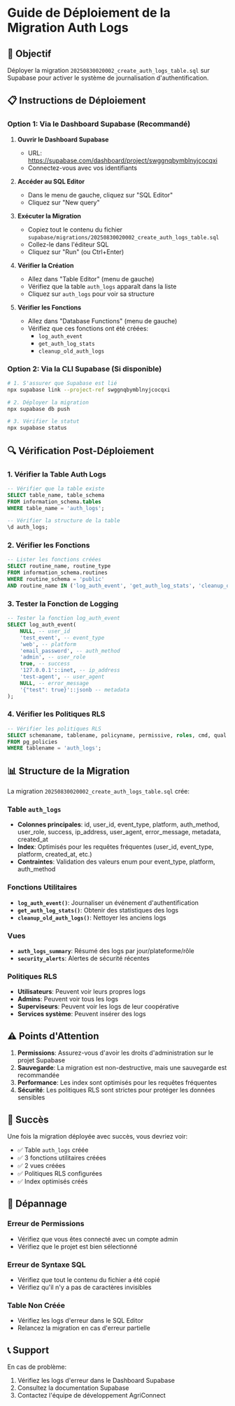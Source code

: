 # Guide de Déploiement de la Migration Auth Logs

## 🎯 Objectif
Déployer la migration `20250830020002_create_auth_logs_table.sql` sur Supabase pour activer le système de journalisation d'authentification.

## 📋 Instructions de Déploiement

### Option 1: Via le Dashboard Supabase (Recommandé)

1. **Ouvrir le Dashboard Supabase**
   - URL: https://supabase.com/dashboard/project/swggnqbymblnyjcocqxi
   - Connectez-vous avec vos identifiants

2. **Accéder au SQL Editor**
   - Dans le menu de gauche, cliquez sur "SQL Editor"
   - Cliquez sur "New query"

3. **Exécuter la Migration**
   - Copiez tout le contenu du fichier `supabase/migrations/20250830020002_create_auth_logs_table.sql`
   - Collez-le dans l'éditeur SQL
   - Cliquez sur "Run" (ou Ctrl+Enter)

4. **Vérifier la Création**
   - Allez dans "Table Editor" (menu de gauche)
   - Vérifiez que la table `auth_logs` apparaît dans la liste
   - Cliquez sur `auth_logs` pour voir sa structure

5. **Vérifier les Fonctions**
   - Allez dans "Database Functions" (menu de gauche)
   - Vérifiez que ces fonctions ont été créées:
     - `log_auth_event`
     - `get_auth_log_stats`
     - `cleanup_old_auth_logs`

### Option 2: Via la CLI Supabase (Si disponible)

```bash
# 1. S'assurer que Supabase est lié
npx supabase link --project-ref swggnqbymblnyjcocqxi

# 2. Déployer la migration
npx supabase db push

# 3. Vérifier le statut
npx supabase status
```

## 🔍 Vérification Post-Déploiement

### 1. Vérifier la Table Auth Logs
```sql
-- Vérifier que la table existe
SELECT table_name, table_schema 
FROM information_schema.tables 
WHERE table_name = 'auth_logs';

-- Vérifier la structure de la table
\d auth_logs;
```

### 2. Vérifier les Fonctions
```sql
-- Lister les fonctions créées
SELECT routine_name, routine_type 
FROM information_schema.routines 
WHERE routine_schema = 'public' 
AND routine_name IN ('log_auth_event', 'get_auth_log_stats', 'cleanup_old_auth_logs');
```

### 3. Tester la Fonction de Logging
```sql
-- Tester la fonction log_auth_event
SELECT log_auth_event(
    NULL, -- user_id
    'test_event', -- event_type
    'web', -- platform
    'email_password', -- auth_method
    'admin', -- user_role
    true, -- success
    '127.0.0.1'::inet, -- ip_address
    'test-agent', -- user_agent
    NULL, -- error_message
    '{"test": true}'::jsonb -- metadata
);
```

### 4. Vérifier les Politiques RLS
```sql
-- Vérifier les politiques RLS
SELECT schemaname, tablename, policyname, permissive, roles, cmd, qual
FROM pg_policies 
WHERE tablename = 'auth_logs';
```

## 📊 Structure de la Migration

La migration `20250830020002_create_auth_logs_table.sql` crée:

### Table `auth_logs`
- **Colonnes principales**: id, user_id, event_type, platform, auth_method, user_role, success, ip_address, user_agent, error_message, metadata, created_at
- **Index**: Optimisés pour les requêtes fréquentes (user_id, event_type, platform, created_at, etc.)
- **Contraintes**: Validation des valeurs enum pour event_type, platform, auth_method

### Fonctions Utilitaires
- **`log_auth_event()`**: Journaliser un événement d'authentification
- **`get_auth_log_stats()`**: Obtenir des statistiques des logs
- **`cleanup_old_auth_logs()`**: Nettoyer les anciens logs

### Vues
- **`auth_logs_summary`**: Résumé des logs par jour/plateforme/rôle
- **`security_alerts`**: Alertes de sécurité récentes

### Politiques RLS
- **Utilisateurs**: Peuvent voir leurs propres logs
- **Admins**: Peuvent voir tous les logs
- **Superviseurs**: Peuvent voir les logs de leur coopérative
- **Services système**: Peuvent insérer des logs

## ⚠️ Points d'Attention

1. **Permissions**: Assurez-vous d'avoir les droits d'administration sur le projet Supabase
2. **Sauvegarde**: La migration est non-destructive, mais une sauvegarde est recommandée
3. **Performance**: Les index sont optimisés pour les requêtes fréquentes
4. **Sécurité**: Les politiques RLS sont strictes pour protéger les données sensibles

## 🎉 Succès

Une fois la migration déployée avec succès, vous devriez voir:
- ✅ Table `auth_logs` créée
- ✅ 3 fonctions utilitaires créées
- ✅ 2 vues créées
- ✅ Politiques RLS configurées
- ✅ Index optimisés créés

## 🔧 Dépannage

### Erreur de Permissions
- Vérifiez que vous êtes connecté avec un compte admin
- Vérifiez que le projet est bien sélectionné

### Erreur de Syntaxe SQL
- Vérifiez que tout le contenu du fichier a été copié
- Vérifiez qu'il n'y a pas de caractères invisibles

### Table Non Créée
- Vérifiez les logs d'erreur dans le SQL Editor
- Relancez la migration en cas d'erreur partielle

## 📞 Support

En cas de problème:
1. Vérifiez les logs d'erreur dans le Dashboard Supabase
2. Consultez la documentation Supabase
3. Contactez l'équipe de développement AgriConnect
